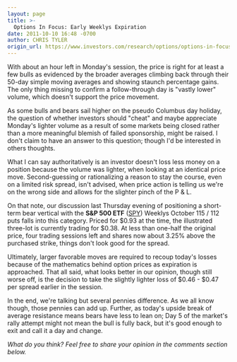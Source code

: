 ```yaml
---
layout: page
title: >-
  Options In Focus: Early Weeklys Expiration
date: 2011-10-10 16:48 -0700
author: CHRIS TYLER
origin_url: https://www.investors.com/research/options/options-in-focus-early-weeklys-expiration/
---
```






With about an hour left in Monday's session, the price is right for at least a few bulls as evidenced by the broader averages climbing back through their 50-day simple moving averages and showing staunch percentage gains. The only thing missing to confirm a follow-through day is "vastly lower" volume, which doesn't support the price movement.

  

As some bulls and bears sail higher on the pseudo Columbus day holiday, the question of whether investors should "cheat" and maybe appreciate Monday's lighter volume as a result of some markets being closed rather than a more meaningful blemish of failed sponsorship, might be raised. I don't claim to have an answer to this question; though I'd be interested in others thoughts.

  

What I can say authoritatively is an investor doesn't loss less money on a position because the volume was lighter, when looking at an identical price move. Second-guessing or rationalizing a reason to stay the course, even on a limited risk spread, isn't advised, when price action is telling us we're on the wrong side and allows for the slighter pinch of the P & L.

  

On that note, our discussion last Thursday evening of positioning a short-term bear vertical with the **S&P 500 ETF** ([SPY](https://research.investors.com/quote.aspx?symbol=SPY)) Weeklys October 115 / 112 puts falls into this category. Priced for $0.93 at the time, the illustrated three-lot is currently trading for $0.38. At less than one-half the original price, four trading sessions left and shares now about 3.25% above the purchased strike, things don't look good for the spread.

  

Ultimately, larger favorable moves are required to recoup today's losses because of the mathematics behind option prices as expiration is approached. That all said, what looks better in our opinion, though still worse off, is the decision to take the slightly lighter loss of $0.46 - $0.47 per spread earlier in the session.

  

In the end, we're talking but several pennies difference. As we all know though, those pennies can add up. Further, as today's upside break of average resistance means bears have less to lean on; Day 5 of the market's rally attempt might not mean the bull is fully back, but it's good enough to exit and call it a day and change.

  

*What do you think? Feel free to share your opinion in the comments section below.*




